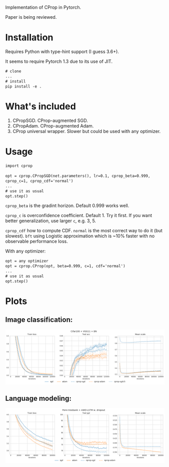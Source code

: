 Implementation of CProp in Pytorch.

Paper is being reviewed.

# Installation

Requires Python with type-hint support (I guess 3.6+).

It seems to require Pytorch 1.3 due to its use of JIT.

```
# clone 
...
# install
pip install -e .
```

# What's included 

1. CPropSGD. CProp-augmented SGD.
2. CPropAdam. CProp-augmented Adam.
3. CProp universal wrapper. Slower but could be used with any optimizer.

# Usage

```
import cprop

opt = cprop.CPropSGD(net.parameters(), lr=0.1, cprop_beta=0.999, cprop_c=1, cprop_cdf='normal')
...
# use it as usual
opt.step()
```

`cprop_beta` is the gradint horizon. Default 0.999 works well. 

`cprop_c` is overconfidence coefficient. Default 1. Try it first. If you want better generalization, use larger `c`, e.g. 3, 5.

`cprop_cdf` how to compute CDF. `normal` is the most correct way to do it (but slowest). `bft` using Logistic approximation which is ~10% faster with no observable performance loss.

With any optimizer:

```
opt = any optimizer
opt = cprop.CProp(opt, beta=0.999, c=1, cdf='normal')
...
# use it as usual
opt.step()
```

# Plots

## Image classification:
![alt text](https://raw.githubusercontent.com/phizaz/cprop/master/plots/cifar100-vgg-bn-github.png)

## Language modeling:
![alt text](https://raw.githubusercontent.com/phizaz/cprop/master/plots/ptb-lstm-dropout-github.png)




